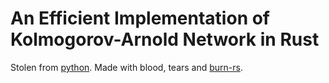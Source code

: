 # An Efficient Implementation of Kolmogorov-Arnold Network in Rust
Stolen from [python](https://github.com/Blealtan/efficient-kan). Made with blood, tears and [burn-rs](https://burn.dev).

